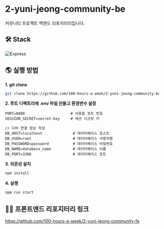 # 2-yuni-jeong-community-be
커뮤니티 프로젝트 백엔드 리포지터리입니다.

## 🛠️ Stack
![Express](https://img.shields.io/badge/Express-000000?style=for-the-badge&logo=express&logoColor=white)

## 🌎 실행 방법
**1. git clone**
```bash
git clone https://github.com/100-hours-a-week/2-yuni-jeong-community-be.git
```

**2. 루트 디렉토리에 .env 파일 만들고 환경변수 설정**
```env
PORT=8080                     # 사용할 포트 번호
SESSION_SECRET=secret-key     # 세션 시크릿 키

// 디비 연결 정보 작성
DB_HOST=localhost              # 데이터베이스 호스트
DB_USER=root                   # 데이터베이스 사용자명
DB_PASSWORD=password           # 데이터베이스 비밀번호
DB_NAME=database_name          # 데이터베이스 이름
DB_PORT=3306                   # 데이터베이스 포트
```

**3. 의존성 설치**
```bash
npm install
```

**4. 실행**
```bash
npm run start
```

## 👨‍💻 프론트엔드 리포지터리 링크
https://github.com/100-hours-a-week/2-yuni-jeong-community-fe
